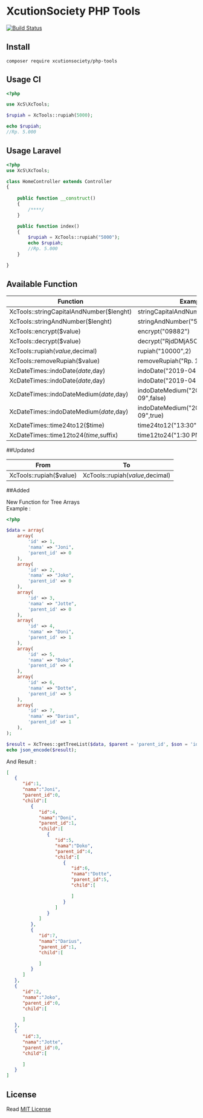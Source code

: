 # XcutionSociety PHP Tools

[![Build Status](https://img.shields.io/badge/packagist-v0.1.4-success.svg)](https://xcutionsociety.github.io/php-tools/)

## Install
```composer
composer require xcutionsociety/php-tools
```

## Usage CI

```php
<?php 

use XcS\XcTools;

$rupiah = XcTools::rupiah(5000);

echo $rupiah;
//Rp. 5.000
```

## Usage Laravel

```php
<?php 
use XcS\XcTools;

class HomeController extends Controller
{
   
    public function __construct()
    {
        /****/
    }

    public function index()
    {
        $rupiah = XcTools::rupiah("5000");
        echo $rupiah;
        //Rp. 5.000
    }

}
```
## Available Function

| Function | Example | Result |
| ------ | ------ | ------ |
| XcTools::stringCapitalAndNumber($lenght) | stringCapitalAndNumber("5") | 6L8P1
| XcTools::stringAndNumber($lenght) | stringAndNumber("5") | IPDeT
| XcTools::encrypt($value) | encrypt("09882") | RjdDMjA5ODgyTWJ6RA==
| XcTools::decrypt($value) | decrypt("RjdDMjA5ODgyTWJ6RA==") | 09882
| XcTools::rupiah($value,$decimal) | rupiah("10000",2) | Rp. 10.000,00
| XcTools::removeRupiah($value) | removeRupiah("Rp. 10.000,00") | 10000
| XcDateTimes::indoDate($date,$day) | indoDate("2019-04-09",false) | 09 April 2019
| XcDateTimes::indoDate($date,$day) | indoDate("2019-04-09",true) | Selasa, 09 April 2019
| XcDateTimes::indoDateMedium($date,$day) | indoDateMedium("2019-04-09",false) | 09 Apr 2019
| XcDateTimes::indoDateMedium($date,$day) | indoDateMedium("2019-04-09",true) | Selasa, 09 Apr 2019
| XcDateTimes::time24to12($time) | time24to12("13:30") | 01:30 PM
| XcDateTimes::time12to24($time,$suffix) | time12to24("1:30 PM","WIB") | 13:30 WIB

##Updated

|From|To|
|-----|-----|
|XcTools::rupiah($value)|XcTools::rupiah($value,$decimal)|

##Added

New Function for Tree Arrays <br>
Example :
```php
<?php 

$data = array(
    array(
        'id' => 1,
        'nama' => "Joni",
        'parent_id' => 0
    ),
    array(
        'id' => 2,
        'nama' => "Joko",
        'parent_id' => 0
    ),
    array(
        'id' => 3,
        'nama' => "Jotte",
        'parent_id' => 0
    ),
    array(
        'id' => 4,
        'nama' => "Doni",
        'parent_id' => 1
    ),
    array(
        'id' => 5,
        'nama' => "Doko",
        'parent_id' => 4
    ),
    array(
        'id' => 6,
        'nama' => "Dotte",
        'parent_id' => 5
    ),
    array(
        'id' => 7,
        'nama' => "Darius",
        'parent_id' => 1
    ),
);

$result = XcTrees::getTreeList($data, $parent = 'parent_id', $son = 'id', $pid = 0, $child = 'childs');
echo json_encode($result);
```
And Result :

```json
[
   {
      "id":1,
      "nama":"Joni",
      "parent_id":0,
      "child":[
         {
            "id":4,
            "nama":"Doni",
            "parent_id":1,
            "child":[
               {
                  "id":5,
                  "nama":"Doko",
                  "parent_id":4,
                  "child":[
                     {
                        "id":6,
                        "nama":"Dotte",
                        "parent_id":5,
                        "child":[

                        ]
                     }
                  ]
               }
            ]
         },
         {
            "id":7,
            "nama":"Darius",
            "parent_id":1,
            "child":[

            ]
         }
      ]
   },
   {
      "id":2,
      "nama":"Joko",
      "parent_id":0,
      "child":[

      ]
   },
   {
      "id":3,
      "nama":"Jotte",
      "parent_id":0,
      "child":[

      ]
   }
]
````


## License
Read [MIT License](LICENSE)
